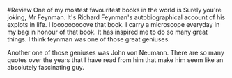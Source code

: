#Review
One of my mostest favouritest books in the world is Surely you're joking, Mr Feynman. It's Richard Feynman's autobiographical account of his explots in life. I looooooooove that book. I carry a microscope everyday in my bag in honour of that book. It has inspired me to do so many great things. I think feynman was one of those great geniuses. 

Another one of those geniuses was John von Neumann. There are so many quotes over the years that I have read from him that make him seem like an absolutely fascinating guy. 